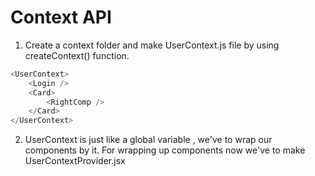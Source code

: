 # Context API

1. Create a context folder and make UserContext.js file by using createContext() function.

```Javascript
<UserContext>
    <Login />
    <Card>
        <RightComp />
    </Card>
</UserContext>
```

2. UserContext is just like a global variable , we've to wrap our components by it. For wrapping up components now we've to make UserContextProvider.jsx
